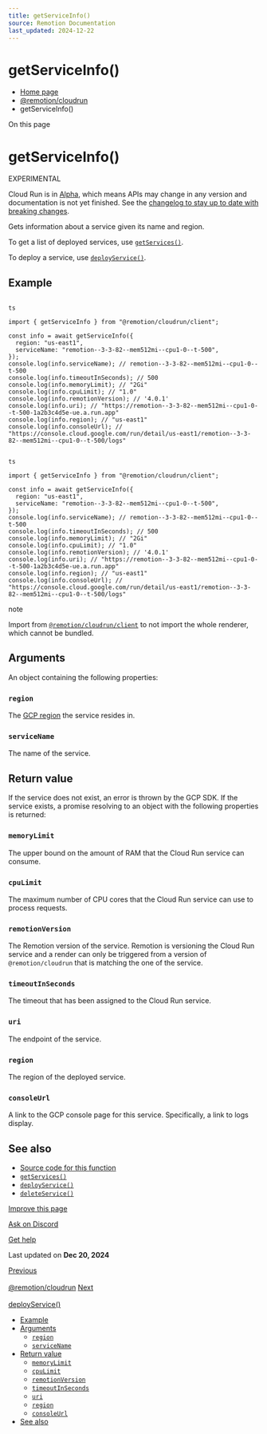 ```yaml
---
title: getServiceInfo()
source: Remotion Documentation
last_updated: 2024-12-22
---
```


# getServiceInfo()

- [Home page](/)
- [@remotion/cloudrun](/docs/cloudrun/api)
- getServiceInfo()

On this page

# getServiceInfo()

EXPERIMENTAL

Cloud Run is in [Alpha](/docs/cloudrun-alpha), which means APIs may change in any version and documentation is not yet finished. See the [changelog to stay up to date with breaking changes](https://remotion.dev/changelog).

Gets information about a service given its name and region.

To get a list of deployed services, use [`getServices()`](/docs/cloudrun/getservices).

To deploy a service, use [`deployService()`](/docs/cloudrun/deployservice).

## Example [​](\#example "Direct link to Example")

```

ts

import { getServiceInfo } from "@remotion/cloudrun/client";

const info = await getServiceInfo({
  region: "us-east1",
  serviceName: "remotion--3-3-82--mem512mi--cpu1-0--t-500",
});
console.log(info.serviceName); // remotion--3-3-82--mem512mi--cpu1-0--t-500
console.log(info.timeoutInSeconds); // 500
console.log(info.memoryLimit); // "2Gi"
console.log(info.cpuLimit); // "1.0"
console.log(info.remotionVersion); // '4.0.1'
console.log(info.uri); // "https://remotion--3-3-82--mem512mi--cpu1-0--t-500-1a2b3c4d5e-ue.a.run.app"
console.log(info.region); // "us-east1"
console.log(info.consoleUrl); // "https://console.cloud.google.com/run/detail/us-east1/remotion--3-3-82--mem512mi--cpu1-0--t-500/logs"
```

```

ts

import { getServiceInfo } from "@remotion/cloudrun/client";

const info = await getServiceInfo({
  region: "us-east1",
  serviceName: "remotion--3-3-82--mem512mi--cpu1-0--t-500",
});
console.log(info.serviceName); // remotion--3-3-82--mem512mi--cpu1-0--t-500
console.log(info.timeoutInSeconds); // 500
console.log(info.memoryLimit); // "2Gi"
console.log(info.cpuLimit); // "1.0"
console.log(info.remotionVersion); // '4.0.1'
console.log(info.uri); // "https://remotion--3-3-82--mem512mi--cpu1-0--t-500-1a2b3c4d5e-ue.a.run.app"
console.log(info.region); // "us-east1"
console.log(info.consoleUrl); // "https://console.cloud.google.com/run/detail/us-east1/remotion--3-3-82--mem512mi--cpu1-0--t-500/logs"
```

note

Import from [`@remotion/cloudrun/client`](/docs/cloudrun/light-client) to not import the whole renderer, which cannot be bundled.

## Arguments [​](\#arguments "Direct link to Arguments")

An object containing the following properties:

### `region` [​](\#region "Direct link to region")

The [GCP region](/docs/cloudrun/region-selection) the service resides in.

### `serviceName` [​](\#servicename "Direct link to servicename")

The name of the service.

## Return value [​](\#return-value "Direct link to Return value")

If the service does not exist, an error is thrown by the GCP SDK.
If the service exists, a promise resolving to an object with the following properties is returned:

### `memoryLimit` [​](\#memorylimit "Direct link to memorylimit")

The upper bound on the amount of RAM that the Cloud Run service can consume.

### `cpuLimit` [​](\#cpulimit "Direct link to cpulimit")

The maximum number of CPU cores that the Cloud Run service can use to process requests.

### `remotionVersion` [​](\#remotionversion "Direct link to remotionversion")

The Remotion version of the service. Remotion is versioning the Cloud Run service and a render can only be triggered from a version of `@remotion/cloudrun` that is matching the one of the service.

### `timeoutInSeconds` [​](\#timeoutinseconds "Direct link to timeoutinseconds")

The timeout that has been assigned to the Cloud Run service.

### `uri` [​](\#uri "Direct link to uri")

The endpoint of the service.

### `region` [​](\#region-1 "Direct link to region-1")

The region of the deployed service.

### `consoleUrl` [​](\#consoleurl "Direct link to consoleurl")

A link to the GCP console page for this service. Specifically, a link to logs display.

## See also [​](\#see-also "Direct link to See also")

- [Source code for this function](https://github.com/remotion-dev/remotion/blob/main/packages/cloudrun/src/api/get-service-info.ts)
- [`getServices()`](/docs/cloudrun/getservices)
- [`deployService()`](/docs/cloudrun/deployservice)
- [`deleteService()`](/docs/cloudrun/deleteservice)

[Improve this page](https://github.com/remotion-dev/remotion/edit/main/packages/docs/docs/cloudrun/getServiceinfo.mdx)

[Ask on Discord](https://remotion.dev/discord)

[Get help](/docs/get-help)

Last updated on **Dec 20, 2024**

[Previous\
\
@remotion/cloudrun](/docs/cloudrun/api) [Next\
\
deployService()](/docs/cloudrun/deployservice)

- [Example](#example)
- [Arguments](#arguments)
  - [`region`](#region)
  - [`serviceName`](#servicename)
- [Return value](#return-value)
  - [`memoryLimit`](#memorylimit)
  - [`cpuLimit`](#cpulimit)
  - [`remotionVersion`](#remotionversion)
  - [`timeoutInSeconds`](#timeoutinseconds)
  - [`uri`](#uri)
  - [`region`](#region-1)
  - [`consoleUrl`](#consoleurl)
- [See also](#see-also)
